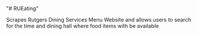 "# RUEating" 

Scrapes Rutgers Dining Services Menu Website and allows users to search for the time and dining hall where food items with be available
